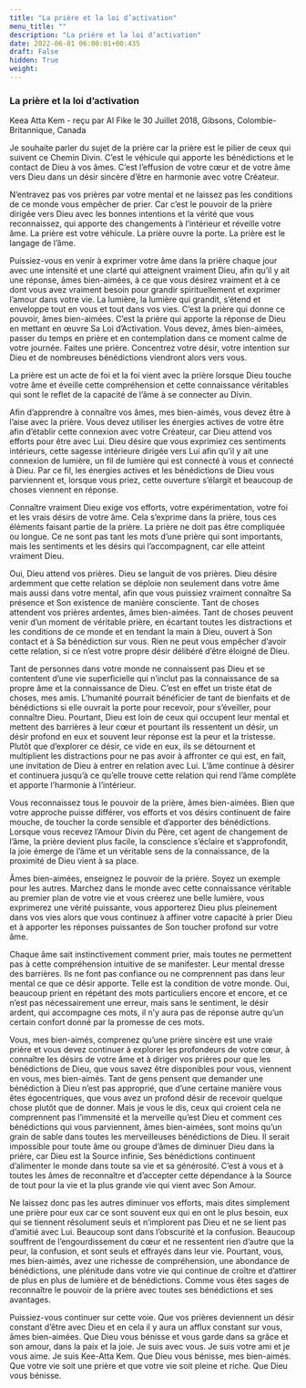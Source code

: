 ```yaml
---
title: "La prière et la loi d’activation"
menu_title: ""
description: "La prière et la loi d’activation"
date: 2022-06-01 06:00:01+00:435
draft: False
hidden: True
weight:
---
```

### La prière et la loi d’activation

Keea Atta Kem - reçu par Al Fike le 30 Juillet 2018, Gibsons, Colombie-Britannique, Canada

Je souhaite parler du sujet de la prière car la prière est le pilier de ceux qui suivent ce Chemin Divin. C’est le véhicule qui apporte les bénédictions et le contact de Dieu à vos âmes. C’est l’effusion de votre cœur et de votre âme vers Dieu dans un désir sincère d’être en harmonie avec votre Créateur.

N’entravez pas vos prières par votre mental et ne laissez pas les conditions de ce monde vous empêcher de prier. Car c’est le pouvoir de la prière dirigée vers Dieu avec les bonnes intentions et la vérité que vous reconnaissez, qui apporte des changements à l’intérieur et réveille votre âme. La prière est votre véhicule. La prière ouvre la porte. La prière est le langage de l’âme.

Puissiez-vous en venir à exprimer votre âme dans la prière chaque jour avec une intensité et une clarté qui atteignent vraiment Dieu, afin qu’il y ait une réponse, âmes bien-aimées, à ce que vous désirez vraiment et à ce dont vous avez vraiment besoin pour grandir spirituellement et exprimer l’amour dans votre vie. La lumière, la lumière qui grandit, s’étend et enveloppe tout en vous et tout dans vos vies. C’est la prière qui donne ce pouvoir, âmes bien-aimées. C’est la prière qui apporte la réponse de Dieu en mettant en œuvre Sa Loi d’Activation. Vous devez, âmes bien-aimées, passer du temps en prière et en contemplation dans ce moment calme de votre journée. Faites une prière. Concentrez votre désir, votre intention sur Dieu et de nombreuses bénédictions viendront alors vers vous.

La prière est un acte de foi et la foi vient avec la prière lorsque Dieu touche votre âme et éveille cette compréhension et cette connaissance véritables qui sont le reflet de la capacité de l’âme à se connecter au Divin.

Afin d’apprendre à connaître vos âmes, mes bien-aimés, vous devez être à l’aise avec la prière. Vous devez utiliser les énergies actives de votre être afin d’établir cette connexion avec votre Créateur, car Dieu attend vos efforts pour être avec Lui. Dieu désire que vous exprimiez ces sentiments intérieurs, cette sagesse intérieure dirigée vers Lui afin qu’il y ait une connexion de lumière, un fil de lumière qui est connecté à vous et connecté à Dieu. Par ce fil, les énergies actives et les bénédictions de Dieu vous parviennent et, lorsque vous priez, cette ouverture s’élargit et beaucoup de choses viennent en réponse.

Connaître vraiment Dieu exige vos efforts, votre expérimentation, votre foi et les vrais désirs de votre âme. Cela s’exprime dans la prière, tous ces éléments faisant partie de la prière. La prière ne doit pas être compliquée ou longue. Ce ne sont pas tant les mots d’une prière qui sont importants, mais les sentiments et les désirs qui l’accompagnent, car elle atteint vraiment Dieu.

Oui, Dieu attend vos prières. Dieu se languit de vos prières. Dieu désire ardemment que cette relation se déploie non seulement dans votre âme mais aussi dans votre mental, afin que vous puissiez vraiment connaître Sa présence et Son existence de manière consciente. Tant de choses attendent vos prières ardentes, âmes bien-aimées. Tant de choses peuvent venir d’un moment de véritable prière, en écartant toutes les distractions et les conditions de ce monde et en tendant la main à Dieu, ouvert à Son contact et à Sa bénédiction sur vous. Rien ne peut vous empêcher d’avoir cette relation, si ce n’est votre propre désir délibéré d’être éloigné de Dieu.

Tant de personnes dans votre monde ne connaissent pas Dieu et se contentent d’une vie superficielle qui n’inclut pas la connaissance de sa propre âme et la connaissance de Dieu. C’est en effet un triste état de choses, mes amis. L’humanité pourrait bénéficier de tant de bienfaits et de bénédictions si elle ouvrait la porte pour recevoir, pour s’éveiller, pour connaître Dieu. Pourtant, Dieu est loin de ceux qui occupent leur mental et mettent des barrières à leur cœur et pourtant ils ressentent un désir, un désir profond en eux et souvent leur réponse est la peur et la tristesse. Plutôt que d’explorer ce désir, ce vide en eux, ils se détournent et multiplient les distractions pour ne pas avoir à affronter ce qui est, en fait, une invitation de Dieu à entrer en relation avec Lui. L’âme continue à désirer et continuera jusqu’à ce qu’elle trouve cette relation qui rend l’âme complète et apporte l’harmonie à l’intérieur.

Vous reconnaissez tous le pouvoir de la prière, âmes bien-aimées. Bien que votre approche puisse différer, vos efforts et vos désirs continuent de faire mouche, de toucher la corde sensible et d’apporter des bénédictions. Lorsque vous recevez l’Amour Divin du Père, cet agent de changement de l’âme, la prière devient plus facile, la conscience s’éclaire et s’approfondit, la joie émerge de l’âme et un véritable sens de la connaissance, de la proximité de Dieu vient à sa place.

Âmes bien-aimées, enseignez le pouvoir de la prière. Soyez un exemple pour les autres. Marchez dans le monde avec cette connaissance véritable au premier plan de votre vie et vous créerez une belle lumière, vous exprimerez une vérité puissante, vous apporterez Dieu plus pleinement dans vos vies alors que vous continuez à affiner votre capacité à prier Dieu et à apporter les réponses puissantes de Son toucher profond sur votre âme.

Chaque âme sait instinctivement comment prier, mais toutes ne permettent pas à cette compréhension intuitive de se manifester. Leur mental dresse des barrières. Ils ne font pas confiance ou ne comprennent pas dans leur mental ce que ce désir apporte. Telle est la condition de votre monde. Oui, beaucoup prient en répétant des mots particuliers encore et encore, et ce n’est pas nécessairement une erreur, mais sans le sentiment, le désir ardent, qui accompagne ces mots, il n’y aura pas de réponse autre qu’un certain confort donné par la promesse de ces mots.

Vous, mes bien-aimés, comprenez qu’une prière sincère est une vraie prière et vous devez continuer à explorer les profondeurs de votre cœur, à connaître les désirs de votre âme et à diriger vos prières pour que les bénédictions de Dieu, que vous savez être disponibles pour vous, viennent en vous, mes bien-aimés. Tant de gens pensent que demander une bénédiction à Dieu n’est pas approprié, que d’une certaine manière vous êtes égocentriques, que vous avez un profond désir de recevoir quelque chose plutôt que de donner. Mais je vous le dis, ceux qui croient cela ne comprennent pas l’immensité et la merveille qu’est Dieu et comment ces bénédictions qui vous parviennent, âmes bien-aimées, sont moins qu’un grain de sable dans toutes les merveilleuses bénédictions de Dieu. Il serait impossible pour toute âme ou groupe d’âmes de diminuer Dieu dans la prière, car Dieu est la Source infinie, Ses bénédictions continuent d’alimenter le monde dans toute sa vie et sa générosité. C’est à vous et à toutes les âmes de reconnaître et d’accepter cette dépendance à la Source de tout pour la vie et la plus grande vie qui vient avec Son Amour.

Ne laissez donc pas les autres diminuer vos efforts, mais dites simplement une prière pour eux car ce sont souvent eux qui en ont le plus besoin, eux qui se tiennent résolument seuls et n’implorent pas Dieu et ne se lient pas d’amitié avec Lui. Beaucoup sont dans l’obscurité et la confusion. Beaucoup souffrent de l’engourdissement du cœur et ne ressentent rien d’autre que la peur, la confusion, et sont seuls et effrayés dans leur vie. Pourtant, vous, mes bien-aimés, avez une richesse de compréhension, une abondance de bénédictions, une plénitude dans votre vie qui continue de croître et d’attirer de plus en plus de lumière et de bénédictions. Comme vous êtes sages de reconnaître le pouvoir de la prière avec toutes ses bénédictions et ses avantages.

Puissiez-vous continuer sur cette voie. Que vos prières deviennent un désir constant d’être avec Dieu et en cela il y aura un afflux constant sur vous, âmes bien-aimées. Que Dieu vous bénisse et vous garde dans sa grâce et son amour, dans la paix et la joie. Je suis avec vous. Je suis votre ami et je vous aime. Je suis Kee-Atta Kem. Que Dieu vous bénisse, mes bien-aimés. Que votre vie soit une prière et que votre vie soit pleine et riche. Que Dieu vous bénisse.



